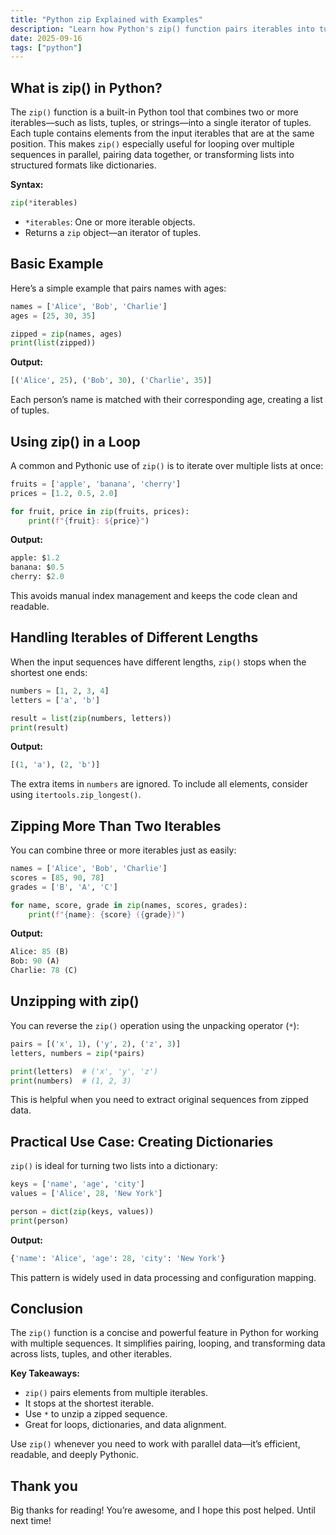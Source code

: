 ```yaml
---
title: "Python zip Explained with Examples"
description: "Learn how Python's zip() function pairs iterables into tuples. Simple examples show looping, unzipping, and creating dictionaries efficiently."
date: 2025-09-16
tags: ["python"]
---
```


## What is zip() in Python?

The `zip()` function is a built-in Python tool that combines two or more iterables—such as lists, tuples, or strings—into a single iterator of tuples. Each tuple contains elements from the input iterables that are at the same position. This makes `zip()` especially useful for looping over multiple sequences in parallel, pairing data together, or transforming lists into structured formats like dictionaries.

**Syntax:**
```py
zip(*iterables)
```

- `*iterables`: One or more iterable objects.
- Returns a `zip` object—an iterator of tuples.

## Basic Example

Here’s a simple example that pairs names with ages:

```py
names = ['Alice', 'Bob', 'Charlie']
ages = [25, 30, 35]

zipped = zip(names, ages)
print(list(zipped))
```

**Output:**
```py
[('Alice', 25), ('Bob', 30), ('Charlie', 35)]
```

Each person’s name is matched with their corresponding age, creating a list of tuples.

## Using zip() in a Loop

A common and Pythonic use of `zip()` is to iterate over multiple lists at once:

```py
fruits = ['apple', 'banana', 'cherry']
prices = [1.2, 0.5, 2.0]

for fruit, price in zip(fruits, prices):
    print(f"{fruit}: ${price}")
```

**Output:**
```py
apple: $1.2
banana: $0.5
cherry: $2.0
```

This avoids manual index management and keeps the code clean and readable.

## Handling Iterables of Different Lengths

When the input sequences have different lengths, `zip()` stops when the shortest one ends:

```py
numbers = [1, 2, 3, 4]
letters = ['a', 'b']

result = list(zip(numbers, letters))
print(result)
```

**Output:**
```py
[(1, 'a'), (2, 'b')]
```

The extra items in `numbers` are ignored. To include all elements, consider using `itertools.zip_longest()`.

## Zipping More Than Two Iterables

You can combine three or more iterables just as easily:

```py
names = ['Alice', 'Bob', 'Charlie']
scores = [85, 90, 78]
grades = ['B', 'A', 'C']

for name, score, grade in zip(names, scores, grades):
    print(f"{name}: {score} ({grade})")
```

**Output:**
```py
Alice: 85 (B)
Bob: 90 (A)
Charlie: 78 (C)
```

## Unzipping with zip()

You can reverse the `zip()` operation using the unpacking operator (`*`):

```py
pairs = [('x', 1), ('y', 2), ('z', 3)]
letters, numbers = zip(*pairs)

print(letters)  # ('x', 'y', 'z')
print(numbers)  # (1, 2, 3)
```

This is helpful when you need to extract original sequences from zipped data.

## Practical Use Case: Creating Dictionaries

`zip()` is ideal for turning two lists into a dictionary:

```py
keys = ['name', 'age', 'city']
values = ['Alice', 28, 'New York']

person = dict(zip(keys, values))
print(person)
```

**Output:**
```py
{'name': 'Alice', 'age': 28, 'city': 'New York'}
```

This pattern is widely used in data processing and configuration mapping.

## Conclusion

The `zip()` function is a concise and powerful feature in Python for working with multiple sequences. It simplifies pairing, looping, and transforming data across lists, tuples, and other iterables.

**Key Takeaways:**
- `zip()` pairs elements from multiple iterables.
- It stops at the shortest iterable.
- Use `*` to unzip a zipped sequence.
- Great for loops, dictionaries, and data alignment.

Use `zip()` whenever you need to work with parallel data—it’s efficient, readable, and deeply Pythonic.

## Thank you
Big thanks for reading! You’re awesome, and I hope this post helped. Until next time!
